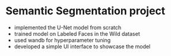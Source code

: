 # Semantic Segmentation project

- implemented the U-Net model from scratch
- trained model on Labeled Faces in the Wild dataset
- used wandb for hyperparameter tuning
- developed a simple UI interface to showcase the model
